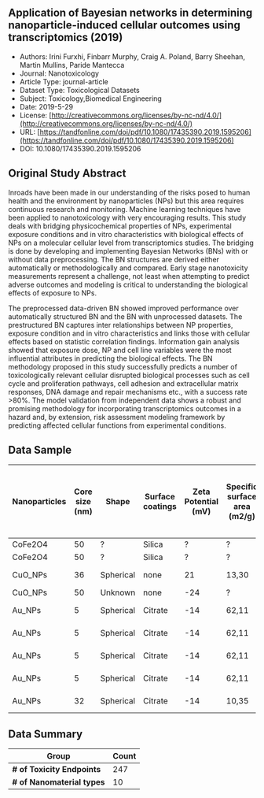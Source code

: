 
<div style="float: right; width: 200px" class='altmetric-embed' data-badge-type='donut' data-condensed='true' data-badge-details='right' data-doi="10.1080/17435390.2019.1595206"></div>

## Application of Bayesian networks in determining nanoparticle-induced cellular outcomes using transcriptomics (2019)
<script type="application/ld+json">
	{	
		"@context": {
			"bs": "https://bioschemas.org/",
			"schema": "https://schema.org/",
			"citation": "schema:citation",
			"name": "schema:name",
			"url": "schema:url",
			"variableMeasured": "schema:variableMeasured"
		},
		"variableMeasured": [
			{
				"@type": "schema:PropertyValue",
				"name": "MI-R1.3-ABSTRACT-BASIC-CHEMICAL_COMPOSITION"
			},
			{
				"@type": "schema:PropertyValue",
				"name": "MI-R1.3-ABSTRACT-PHYSCHEM-SIZE"
			},
			{
				"@type": "schema:PropertyValue",
				"name": "MI-R1.3-ABSTRACT-PHYSCHEM-SHAPE"
			},
			{
				"@type": "schema:PropertyValue",
				"name": "MI-R1.3-ABSTRACT-BASIC-SURFACE_CHEMISTRY"
			},
			{
				"@type": "schema:PropertyValue",
				"name": "MI-R1.3-ABSTRACT-PHYSCHEM-SURFACE_AREA"
			},
			{
				"@type": "schema:PropertyValue",
				"name": "MI-R1.3-ABSTRACT-PHYSCHEM-ZETA_POTENTIAL"
			},
			{
				"@type": "schema:PropertyValue",
				"name": "MI-R1.3-ABSTRACT-TOX-CONCENTRATION"
			},
			{
				"@type": "schema:PropertyValue",
				"name": "MI-R1.3-ABSTRACT-TOX-EXPOSURE_TIME"
			}
		],
		"@type": "schema:Dataset",
		"name": "Application of Bayesian networks in determining nanoparticle-induced cellular outcomes using transcriptomics",
		"url": "https://tandfonline.com/doi/pdf/10.1080/17435390.2019.1595206",
		"citation": "https://doi.org/10.1080/17435390.2019.1595206",
		"@id": "10.1080/17435390.2019.1595206",
		"http://purl.org/dc/terms/conformsTo": { "@type": "schema:CreativeWork", "@id": "https://bioschemas.org/profiles/Dataset/0.4-DRAFT" },
		"schema:license": "http://creativecommons.org/licenses/by-nc-nd/4.0/",
		"schema:creator": [
		  {
			"@type": "schema:Organization",
			"name": "RiskGONE"
		  }
		],
		"schema:datePublished": "2019-5-29"
	}
</script>

* Authors: Irini Furxhi, Finbarr Murphy, Craig A. Poland, Barry Sheehan, Martin Mullins, Paride Mantecca
* Journal: Nanotoxicology
* Article Type: journal-article
* Dataset Type: Toxicological Datasets
* Subject: Toxicology,Biomedical Engineering
* Date: 2019-5-29
* License: [http://creativecommons.org/licenses/by-nc-nd/4.0/](http://creativecommons.org/licenses/by-nc-nd/4.0/)
* URL: [https://tandfonline.com/doi/pdf/10.1080/17435390.2019.1595206](https://tandfonline.com/doi/pdf/10.1080/17435390.2019.1595206)
* DOI: 10.1080/17435390.2019.1595206



## Original Study Abstract

Inroads have been made in our understanding of the risks posed to human health and the environment by nanoparticles (NPs) but this area requires continuous research and monitoring. Machine learning techniques have been applied to nanotoxicology with very encouraging results. This study deals with bridging physicochemical properties of NPs, experimental exposure conditions and in vitro characteristics with biological effects of NPs on a molecular cellular level from transcriptomics studies. The bridging is done by developing and implementing Bayesian Networks (BNs) with or without data preprocessing. The BN structures are derived either automatically or methodologically and compared. Early stage nanotoxicity measurements represent a challenge, not least when attempting to predict adverse outcomes and modeling is critical to understanding the biological effects of exposure to NPs.

The preprocessed data-driven BN showed improved performance over automatically structured BN and the BN with unprocessed datasets. The prestructured BN captures inter relationships between NP properties, exposure condition and in vitro characteristics and links those with cellular effects based on statistic correlation findings. Information gain analysis showed that exposure dose, NP and cell line variables were the most influential attributes in predicting the biological effects. The BN methodology proposed in this study successfully predicts a number of toxicologically relevant cellular disrupted biological processes such as cell cycle and proliferation pathways, cell adhesion and extracellular matrix responses, DNA damage and repair mechanisms etc., with a success rate >80%. The model validation from independent data shows a robust and promising methodology for incorporating transcriptomics outcomes in a hazard and, by extension, risk assessment modeling framework by predicting affected cellular functions from experimental conditions.


## Data Sample

|Nanoparticles|Core size (nm)|Shape|Surface  coatings|Zeta Potential (mV)|Specific surface area (m2/g)|Exposure  dose (?g/ml)|Exposure duration  (h)|Tissue|Cell type|Cell line|Microarray Method_Transcriptomics|Cell  cycle  and  Proliferation  responses|Cell  death  and  Apoptosis responses|DNA  damage  and  Repair  responses                                                                                                                                                                                            |Cell  adhesion  and Extracellular  matrix  responses                                                                                                                                    |Inflammation and Immune responses                                                                                                                                                               |Unfolded protein responses (UPR) and Endoplasmatic reticulum (ER) stress               |Metal Ion  Responses           |Angiogenenesis responses                                                                                                                                                                                                                             |Cytoskeleton organization responses                                                                        |
|-------------|--------------|-----|-----------------|-------------------|----------------------------|----------------------|----------------------|------|---------|---------|---------------------------------|------------------------------------------|-------------------------------------|-------------------------------------------------------------------------------------------------------------------------------------------------------------------------------------------------------------------------------|----------------------------------------------------------------------------------------------------------------------------------------------------------------------------------------|------------------------------------------------------------------------------------------------------------------------------------------------------------------------------------------------|---------------------------------------------------------------------------------------|-------------------------------|-----------------------------------------------------------------------------------------------------------------------------------------------------------------------------------------------------------------------------------------------------|-----------------------------------------------------------------------------------------------------------|
|CoFe2O4      |50            |?    |Silica           |?                  |?                           |100                   |12                    |Kidney|Cancer   |293T     |Genechip_Affymetrix              |no_effect                                 |no_effect                            |no_effect                                                                                                                                                                                                                      |no_effect                                                                                                                                                                               |no_effect                                                                                                                                                                                       |no_effect                                                                              |no_effect                      |no_effect                                                                                                                                                                                                                                            |no_effect                                                                                                  |
|CoFe2O4      |50            |?    |Silica           |?                  |?                           |1000                  |12                    |Kidney|Cancer   |293T     |Genechip_Affymetrix              |triggered                                 |no_effect                            |triggered                                                                                                                                                                                                                      |triggered                                                                                                                                                                               |no_effect                                                                                                                                                                                       |no_effect                                                                              |no_effect                      |no_effect                                                                                                                                                                                                                                            |triggered                                                                                                  |
|CuO_NPs      |36            |Spherical|none             |21                 |13,30                       |75                    |24                    |Brain |Cancer   |SH-SY5Y  |Genechip_Affymetrix              |triggered                                 |triggered                            |triggered                                                                                                                                                                                                                      |triggered                                                                                                                                                                               |triggered                                                                                                                                                                                       |no_effect                                                                              |triggered                      |no_effect                                                                                                                                                                                                                                            |triggered                                                                                                  |
|CuO_NPs      |50            |Unknown|none             |-24                |?                           |25                    |24                    |Lung  |Cancer   |A549     |WHG_Agilent                      |triggered                                 |triggered                            |no_effect                                                                                                                                                                                                                      |no_effect                                                                                                                                                                               |triggered                                                                                                                                                                                       |no_effect                                                                              |triggered                      |no_effect                                                                                                                                                                                                                                            |no_effect                                                                                                  |
|Au_NPs       |5             |Spherical|Citrate          |-14                |62,11                       |60                    |72                    |Intestinal|Cancer   |CACO-2   |WHG_Agilent                      |no_effect                                 |triggered                            |triggered                                                                                                                                                                                                                      |no_effect                                                                                                                                                                               |triggered                                                                                                                                                                                       |no_effect                                                                              |triggered                      |no_effect                                                                                                                                                                                                                                            |no_effect                                                                                                  |
|Au_NPs       |5             |Spherical|Citrate          |-14                |62,11                       |20                    |72                    |Intestinal|Cancer   |CACO-2   |WHG_Agilent                      |no_effect                                 |no_effect                            |no_effect                                                                                                                                                                                                                      |no_effect                                                                                                                                                                               |no_effect                                                                                                                                                                                       |no_effect                                                                              |no_effect                      |no_effect                                                                                                                                                                                                                                            |no_effect                                                                                                  |
|Au_NPs       |5             |Spherical|Citrate          |-14                |62,11                       |60                    |24                    |Intestinal|Cancer   |CACO-2   |WHG_Agilent                      |no_effect                                 |triggered                            |triggered                                                                                                                                                                                                                      |no_effect                                                                                                                                                                               |triggered                                                                                                                                                                                       |no_effect                                                                              |triggered                      |no_effect                                                                                                                                                                                                                                            |no_effect                                                                                                  |
|Au_NPs       |5             |Spherical|Citrate          |-14                |62,11                       |20                    |24                    |Intestinal|Cancer   |CACO-2   |WHG_Agilent                      |no_effect                                 |no_effect                            |no_effect                                                                                                                                                                                                                      |no_effect                                                                                                                                                                               |no_effect                                                                                                                                                                                       |no_effect                                                                              |no_effect                      |no_effect                                                                                                                                                                                                                                            |no_effect                                                                                                  |
|Au_NPs       |32            |Spherical|Citrate          |-14                |10,35                       |20                    |72                    |Intestinal|Cancer   |CACO-2   |WHG_Agilent                      |no_effect                                 |no_effect                            |no_effect                                                                                                                                                                                                                      |no_effect                                                                                                                                                                               |no_effect                                                                                                                                                                                       |no_effect                                                                              |no_effect                      |no_effect                                                                                                                                                                                                                                            |triggered                                                                                                  |


## Data Summary

| **Group**                    | **Count** |
| ---------------------------- | --------- |
| **\# of Toxicity Endpoints** |   247     |
| **\# of Nanomaterial types** |   10      |


